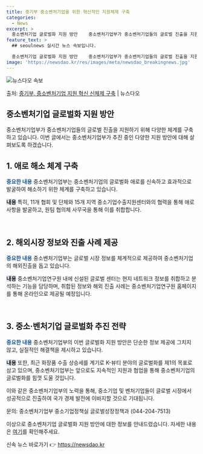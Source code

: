```yaml
---
title: 중기부 중소벤처기업을 위한 혁신적인 지원체제 구축
categories:
  - News
excerpt: >
  중소벤처기업 글로벌화 지원 방안    중소벤처기업부가 중소벤처기업들의 글로벌 진출을 지원하기 위해 다양한 체…
feature_text: >
  ## seoulnews 실시간 뉴스 속보입니다.

  중소벤처기업 글로벌화 지원 방안    중소벤처기업부가 중소벤처기업들의 글로벌 진출을 지원하기 위해 다양한 체…
image: 'https://newsdao.kr/res/images/meta/newsdao_breakingnews.jpg'
---
```


![뉴스다오 속보](https://newsdao.kr/res/images/meta/newsdao_breakingnews.jpg)

<p>출처: <a href="https://newsdao.kr/4476" rel="dofollow">중기부, 중소벤처기업 지원 혁신 신체제 구축</a> | 뉴스다오</p>

<h2 data-ke-size="size26">중소벤처기업 글로벌화 지원 방안</h2>

중소벤처기업부가 중소벤처기업들의 글로벌 진출을 지원하기 위해 다양한 체계를 구축하고 있습니다. 이번 글에서는 중소벤처기업부가 추진 중인 다양한 지원 방안에 대해 살펴보도록 하겠습니다.

<h2 data-ke-size="size24">1. 애로 해소 체계 구축</h2>
<b><span style="color: #1a5490;">중요한 내용</span></b>
중소벤처기업부는 중소벤처기업의 글로벌화 애로를 신속하고 효과적으로 발굴하여 해소하기 위한 체계를 구축하고 있습니다.

<b><span style="background-color: #21538527;">내용</span></b>
특히, 11개 협회 및 단체와 15개 지역 중소기업수출지원센터와의 협력을 통해 애로사항을 발굴하고, 원팀 협의체 사무국을 통해 이를 취합합니다.

<p data-ke-size="size16">&nbsp;</p>

<h2 data-ke-size="size24">2. 해외시장 정보와 진출 사례 제공</h2>
<b><span style="color: #1a5490;">중요한 내용</span></b>
중소벤처기업부는 글로벌 시장 정보를 체계적으로 제공하여 중소벤처기업의 해외진출을 돕고 있습니다.

<b><span style="background-color: #21538527;">내용</span></b>
중소벤처기업연구원 내에 신설된 글로벌 센터는 현지 네트워크 정보를 취합하고 분석하는 기능을 담당하며, 취합된 정보와 해외 진출 사례는 중소벤처기업연구원 홈페이지를 통해 온라인으로 제공될 예정입니다.

<p data-ke-size="size16">&nbsp;</p>

<h2 data-ke-size="size24">3. 중소·벤처기업 글로벌화 추진 전략</h2>
<b><span style="color: #1a5490;">중요한 내용</span></b>
중소벤처기업부의 이번 글로벌화 지원 방안은 단순한 정보 제공에 그치지 않고, 실질적인 해결책을 제시하고 있습니다.

<b><span style="background-color: #21538527;">내용</span></b>
또한, 최근 화장품 수출 상승세를 계기로 K-뷰티 분야의 글로벌화를 제1의 목표로 삼고 있으며, 중소벤처기업부는 앞으로도 지속적인 지원과 협업을 통해 중소벤처기업의 글로벌화를 힘껏 도울 것입니다.

이와 같은 중소벤처기업부의 노력을 통해, 중소기업 및 벤처기업들이 글로벌 시장에서 성공적으로 진출하여 국가 경제 발전에 이바지할 것으로 기대됩니다.

문의: 중소벤처기업부 중소기업정책실 글로벌성장정책과 (044-204-7513)

이상으로 중소벤처기업 글로벌화 지원 방안에 대한 정보를 안내드렸습니다. 자세한 내용은 <a href="https://newsdao.kr/4476">여기</a>를 확인해주세요. 

신속 뉴스 바로가기 👉 <a href="https://newsdao.kr" rel="dofollow">https://newsdao.kr</a>



